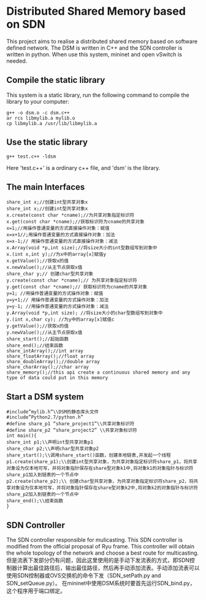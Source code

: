 
# Distributed Shared Memory based on SDN
This project aims to realise a distributed shared memory based on software defined network. The DSM is written in C++ and the SDN controller is written in python.
When use this system, mininet and open vSwitch is needed.
## Compile the static library
This system is a static library, run the following command to compile the library to your computer:

    g++ -o dsm.o -c dsm.c++
    ar rcs libmylib.a mylib.o
    cp libmylib.a /usr/lib/libmylib.a

## Use the static library

    g++ test.c++ -ldsm
   Here 'test.c++' is a ordinary c++ file, and 'dsm' is the library. 
  
## The main Interfaces

    share_int x;//创建int型共享对象x
    share_int x;//创建int型共享对象x
    x.create(const char *cname);//为共享对象指定标识符
    x.get(const char *cname);//获取标识符为cname的共享对象
    x=1;//用操作普通变量的方式直接操作对象：赋值
    x=x+1//;用操作普通变量的方式直接操作对象：加法
    x=x-1;// 用操作普通变量的方式直接操作对象：减法
    x.Array(void *p,int size);//将size大小的int型数组写到对象中
    x.(int x,int y);//为x中的array[x]赋值y
    x.getValue();//获取x的值
    x.newValue();//从主节点获取x值
    share_char y;// 创建char型共享对象
    y.create(const char *cname);// 为共享对象指定标识符
    y.get(const char *cname);// 获取标识符为cname的共享对象
    y=1; //用操作普通变量的方式操作对象：赋值
    y=y+1;// 用操作普通变量的方式操作对象：加法
    y=y-1; //用操作普通变量的方式操作对象：减法
    y.Array(void *p,int size); //将size大小的char型数组写到对象中
    y.(int x,char cy); //为y中的array[x]赋值c
    y.getValue();//获取x的值
    y.newValue();//从主节点获取x值
    share_start();//起始函数
    share_end();//结束函数
    share_intArray();//int array
    share_floatArray();//float array
    share_doubleArray();//double array
    share_charArray();//char array
    share_memory();//this api create a continuous shared memory and any type of data could put in this memory

## Start a DSM system


    #include”mylib.h”\\DSM的静态库头文件
    #include”Python2.7/python.h”
    #define share_p1 “share_project1”\\共享对象标识符
    #define share_p2 “share_project2” \\共享对象标识符
    int main(){
    share_int p1;\\声明int型共享对象p1
    share_char p2;\\声明char型共享对象p2
    share_start();\\调用share_start()函数，创建本地链表,并发起一个线程
    p1.create(share_p1);\\创建int型共享对象，为共享对象指定标识符share_p1，将共享对象设为仅本地可写，并将对象指针保存在share型对象k1中,将对象k1的对象指针与标识符share_p1加入到链表的一个节点中
    p2.create(share_p2);\\ 创建char型共享对象，为共享对象指定标识符share_p2，将共享对象设为仅本地可写，并将对象指针保存在share型对象k2中,将对象k2的对象指针与标识符share_p2加入到链表的一个节点中
    share_end();\\结束函数
    } 
## SDN Controller
The SDN controller responsible for mulicasting. This SDN controller is modified from the official proposal of Ryu frame. This controller will obtain the whole topology of the network and choose a best route for multicasting.
但是流表下发部分仍有问题，因此这里使用的是手动下发流表的方式，即SDN控制器计算出最佳路径后，输出最佳路径，然后再手动添加流表。手动添加流表可以使用SDN控制器或OVS交换机的命令下发（SDN_setPath.py and SDN_setQueue.py）。
在mininet中使用DSM系统时要首先运行SDN_bind.py，这个程序用于端口绑定。
